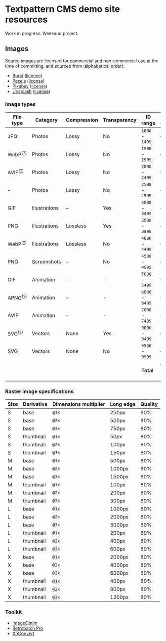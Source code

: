 # Textpattern CMS demo site resources

Work in progress. Weekend project.

## Images

Source images are licensed for commercial and non-commercial use at the time of committing, and sourced from (alphabetical order):

* [Burst](https://burst.shopify.com) ([licence](https://burst.shopify.com/legal/terms))
* [Pexels](https://www.pexels.com) ([license](https://www.pexels.com/photo-license/))
* [Pixabay](https://pixabay.com) ([license](https://pixabay.com/service/terms/#license))
* [Unsplash](https://unsplash.com) ([license](https://unsplash.com/license))

### Image types

| File type | Category | Compression | Transparency | ID range | Count / (target) |
|---|---|---|---|---|---|
| JPG | Photos | Lossy | No | `1000` - `1499` | – / 150 |
| WebP<sup>([?](https://caniuse.com/webp))</sup> | Photos | Lossy | No | `1500` - `1999` | – / 150 |
| AVIF<sup>([?](https://caniuse.com/avif))</sup> | Photos | Lossy | No | `2000` - `2499` | – / 150 |
| – | Photos | Lossy | No | `2500` - `2999` | – / (–) |
| GIF | Illustrations | – | Yes | `3000` - `3499` | – / 150 |
| PNG | Illustrations | Lossless | Yes | `3500` - `3999` | – / 150 |
| WebP<sup>([?](https://caniuse.com/webp))</sup> | Illustrations | Lossless | No | `4000` - `4499` | – / 150 |
| PNG | Screenshots | – | No | `4500` - `4999` | – / 150 |
| GIF | Animation | – | - | `5000` - `5499` | – / 150 |
| APNG<sup>([?](https://caniuse.com/apng))</sup> | Animation | – | - | `6000` - `6499` | – / 100 |
| AVIF | Animation | – | - | `7000` - `7499` | – / 100 |
| SVG<sup>([?](https://caniuse.com/svg))</sup> | Vectors | None | Yes | `9000` - `9499` | – / 100 |
| SVG | Vectors | None | No | `9500` - `9999` | – / 100 |
| | | | | **Total** | – / 1600 (–%) |


### Raster image specifications

| Size | Derivative | Dimensions multiplier | Long edge | Quality |
|---|---|---|---|---|
| S | base | `@1x` | 250px | 80% |
| S | base | `@2x` | 500px | 80% |
| S | base | `@3x` | 750px | 80% |
| S | thumbnail | `@1x` | 50px | 80% |
| S | thumbnail | `@2x` | 100px | 80% |
| S | thumbnail | `@3x` | 150px | 80% |
| M | base | `@1x` | 500px | 80% |
| M | base | `@2x` | 1000px | 80% |
| M | base | `@3x` | 1500px | 80% |
| M | thumbnail | `@1x` | 100px | 80% |
| M | thumbnail | `@2x` | 200px | 80% |
| M | thumbnail | `@3x` | 300px | 80% |
| L | base | `@1x` | 1000px | 80% |
| L | base | `@2x` | 2000px | 80% |
| L | base | `@3x` | 3000px | 80% |
| L | thumbnail | `@1x` | 200px | 80% |
| L | thumbnail | `@2x` | 400px | 80% |
| L | thumbnail | `@3x` | 600px | 80% |
| X | base | `@1x` | 2000px | 80% |
| X | base | `@2x` | 4000px | 80% |
| X | base | `@3x` | 6000px | 80% |
| X | thumbnail | `@1x` | 400px | 80% |
| X | thumbnail | `@2x` | 800px | 80% |
| X | thumbnail | `@3x` | 1200px | 80% |

### Toolkit

* [ImageOptim](https://imageoptim.com/)
* [Retrobatch Pro](https://flyingmeat.com/retrobatch/)
* [XnConvert](https://www.xnview.com/en/xnconvert/)
